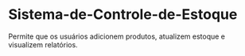 # Sistema-de-Controle-de-Estoque
Permite que os usuários adicionem produtos, atualizem estoque e visualizem relatórios.
